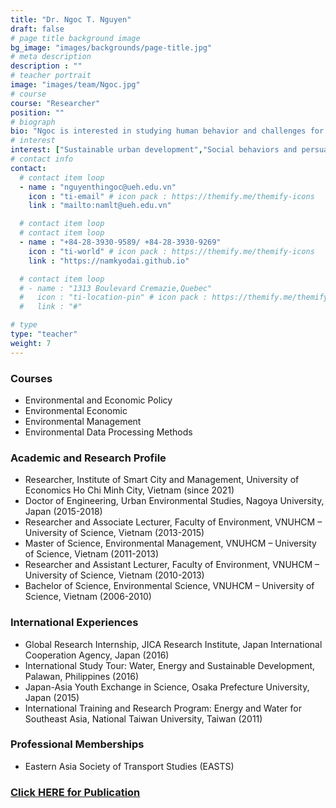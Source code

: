 ```yaml
---
title: "Dr. Ngoc T. Nguyen"
draft: false
# page title background image
bg_image: "images/backgrounds/page-title.jpg"
# meta description
description : ""
# teacher portrait
image: "images/team/Ngoc.jpg"
# course
course: "Researcher"
position: ""
# biograph
bio: "Ngoc is interested in studying human behavior and challenges for sustainable development with a focus on urban studies. Currently, she is doing research on travel behavior and environmental education."
# interest
interest: ["Sustainable urban development","Social behaviors and persuasion for behavior change","Economical and social factors that cause environmental problems", "Environmental education", "Applied data science to environmental policy evaluation"]
# contact info
contact:
  # contact item loop
  - name : "nguyenthingoc@ueh.edu.vn"
    icon : "ti-email" # icon pack : https://themify.me/themify-icons
    link : "mailto:namlt@ueh.edu.vn"

  # contact item loop
  # contact item loop
  - name : "+84-28-3930-9589/ +84-28-3930-9269"
    icon : "ti-world" # icon pack : https://themify.me/themify-icons
    link : "https://namkyodai.github.io"

  # contact item loop
  # - name : "1313 Boulevard Cremazie,Quebec"
  #   icon : "ti-location-pin" # icon pack : https://themify.me/themify-icons
  #   link : "#"

# type
type: "teacher"
weight: 7
---
```



### Courses
* Environmental and Economic Policy
* Environmental Economic
* Environmental Management
* Environmental Data Processing Methods


### Academic and Research Profile
* Researcher, Institute of Smart City and Management,  University of Economics Ho Chi Minh City, Vietnam (since 2021)
* Doctor of Engineering, Urban Environmental Studies, Nagoya University, Japan (2015-2018)
* Researcher and Associate Lecturer, Faculty of Environment,  VNUHCM – University of Science, Vietnam (2013-2015)
* Master of Science, Environmental Management, VNUHCM – University of Science, Vietnam (2011-2013)
* Researcher and Assistant Lecturer, Faculty of Environment,  VNUHCM – University of Science, Vietnam (2010-2013)
* Bachelor of Science, Environmental Science, VNUHCM – University of Science, Vietnam (2006-2010)

### International Experiences
* Global Research Internship, JICA Research Institute, Japan International Cooperation Agency, Japan (2016)
* International Study Tour: Water, Energy and Sustainable Development, Palawan, Philippines (2016)
* Japan-Asia Youth Exchange in Science, Osaka Prefecture University, Japan (2015)
* International Training and Research Program: Energy and Water for Southeast Asia, National Taiwan University, Taiwan (2011)


### Professional Memberships
* Eastern Asia Society of Transport Studies (EASTS)


### [Click HERE for Publication](https://scholar.google.com/citations?user=ssVKhcMAAAAJ&hl=vi)
